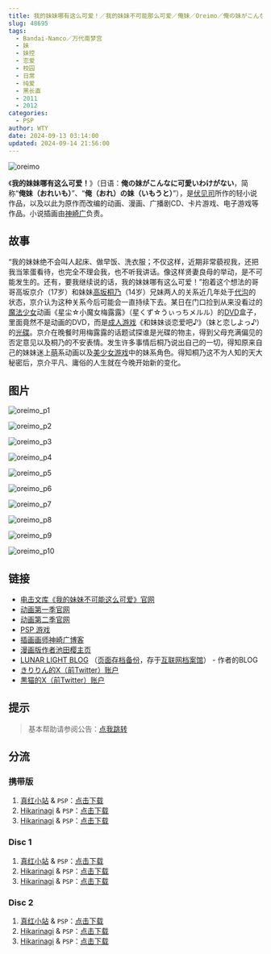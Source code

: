 ```yaml
---
title: 我的妹妹哪有这么可爱！／我的妹妹不可能那么可爱／俺妹／Oreimo／俺の妹がこんなに可愛いわけがない／携带版 Disc 不可能出续作 哪有可能继续
slug: 48695
tags:
  - Bandai-Namco／万代南梦宫
  - 妹
  - 妹控
  - 恋爱
  - 校园
  - 日常
  - 纯爱
  - 黑长直
  - 2011
  - 2012
categories:
  - PSP
author: WTY
date: 2024-09-13 03:14:00
updated: 2024-09-14 21:56:00
---
```


![oreimo](https://static.saop.cc/vns/img/oreimo.webp)

《**我的妹妹哪有这么可爱！**》（日语：**俺の妹がこんなに可愛いわけがない**，简称“**俺妹（おれいも）**”、“**俺（おれ）の妹（いもうと）**”），是[伏见司](https://zh.moegirl.org.cn/伏见司)所作的轻小说作品，以及以此为原作而改编的动画、漫画、广播剧CD、卡片游戏、电子游戏等作品。小说插画由[神崎广](https://zh.moegirl.org.cn/神崎广)负责。

<!--more-->

## 故事

“我的妹妹绝不会叫人起床、做早饭、洗衣服；不仅这样，近期非常藐视我，还把我当笨蛋看待，也完全不理会我，也不听我讲话。像这样贤妻良母的举动，是不可能发生的。还有，要我继续说的话，我的妹妹哪有这么可爱！”抱着这个想法的哥哥高坂京介（17岁）和妹妹[高坂桐乃](https://zh.wikipedia.org/wiki/高坂桐乃)（14岁）兄妹两人的关系近几年处于[代沟](https://zh.wikipedia.org/wiki/代溝)的状态，京介认为这种关系今后可能会一直持续下去。某日在门口捡到从来没看过的[魔法少女](https://zh.wikipedia.org/wiki/魔法少女)动画《星尘☆小魔女梅露露》（星くず☆うぃっちメルル）的[DVD](https://zh.wikipedia.org/wiki/DVD)盒子，里面竟然不是动画的DVD，而是[成人游戏](https://zh.wikipedia.org/wiki/成人遊戲)《和妹妹谈恋爱吧♪》（妹と恋しよっ♪）的[光碟](https://zh.wikipedia.org/wiki/光碟)。京介在晚餐时用梅露露的话题试探谁是光碟的物主，得到父母充满偏见的否定意见以及桐乃的不安表情。发生许多事情后桐乃说出自己的一切，得知原来自己的妹妹迷上[萌](https://zh.wikipedia.org/wiki/萌)系动画以及[美少女游戏](https://zh.wikipedia.org/wiki/美少女遊戲)中的妹系角色。得知桐乃这不为人知的天大秘密后，京介平凡、庸俗的人生就在今晚开始新的变化。

## 图片

![oreimo_p1](https://static.saop.cc/vns/img/oreimo_p1.webp)

![oreimo_p2](https://static.saop.cc/vns/img/oreimo_p2.webp)

![oreimo_p3](https://static.saop.cc/vns/img/oreimo_p3.webp)

![oreimo_p4](https://static.saop.cc/vns/img/oreimo_p4.webp)

![oreimo_p5](https://static.saop.cc/vns/img/oreimo_p5.webp)

![oreimo_p6](https://static.saop.cc/vns/img/oreimo_p6.webp)

![oreimo_p7](https://static.saop.cc/vns/img/oreimo_p7.webp)

![oreimo_p8](https://static.saop.cc/vns/img/oreimo_p8.webp)

![oreimo_p9](https://static.saop.cc/vns/img/oreimo_p9.webp)

![oreimo_p10](https://static.saop.cc/vns/img/oreimo_p10.webp)

## 链接

- [电击文库《我的妹妹不可能这么可爱》官网](http://oreimo.dengeki.com/)
- [动画第一季官网](https://www.oreimo-anime.com/1st/)
- [动画第二季官网](https://www.oreimo-anime.com/)
- [PSP 游戏](https://oreimo-game.channel.or.jp/)
- [插画画师神崎广博客](http://nekomimi.tabgraphics.under.jp/)
- [漫画版作者池田樱主页](http://www.h2.dion.ne.jp/~page101/)
- [LUNAR LIGHT BLOG](http://fusi.blog10.fc2.com/) （[页面存档备份](https://web.archive.org/web/20201202091056/http://fusi.blog10.fc2.com/)，存于[互联网档案馆](https://zh.wikipedia.org/wiki/互联网档案馆)） - 作者的BLOG
- [きりりん的X（前Twitter）账户](https://twitter.com/kirino_kousaka)
- [黒猫的X（前Twitter）账户](https://twitter.com/kuroneko_daten)

## 提示

> 基本帮助请参阅公告：[点我跳转](/)

## 分流

### 携带版

1. [真红小站](https://www.shinnku.com/) & `PSP`：[点击下载](https://www.shinnku.com/api/download/psp/pspch/401-500/%E6%88%91%E7%9A%84%E5%A6%B9%E5%A6%B9%E4%B8%8D%E5%8F%AF%E8%83%BD%E9%82%A3%E4%B9%88%E5%8F%AF%E7%88%B1%20%E6%90%BA%E5%B8%A6%E7%89%88%20V1.1%20[%E7%AE%80][%E6%B8%B8%E6%88%8F%E5%97%AF%E8%9B%8B&PSP%E5%90%A7%E6%B1%89%E5%8C%96%E7%BB%84&%E4%BF%BA%E5%A6%B9%E5%90%A7]/2500%20-%20%E6%88%91%E7%9A%84%E5%A6%B9%E5%A6%B9%E4%B8%8D%E5%8F%AF%E8%83%BD%E9%82%A3%E4%B9%88%E5%8F%AF%E7%88%B1%20%E6%90%BA%E5%B8%A6%E7%89%88%20V1.1%20[%E7%AE%80]%20[%E6%B8%B8%E6%88%8F%E5%97%AF%E8%9B%8B&PSP%E5%90%A7%E6%B1%89%E5%8C%96%E7%BB%84&%E4%BF%BA%E5%A6%B9%E5%90%A7].iso)
2. [Hikarinagi](https://www.hikarinagi.net/) & `PSP`：[点击下载](https://pan.yurari.moe/s/20PfJ)
3. [Hikarinagi](https://www.hikarinagi.net/) & `PSP`：[点击下载](https://pan.yurari.moe/s/3AnuJ)

### Disc 1

1. [真红小站](https://www.shinnku.com/) & `PSP`：[点击下载](https://www.shinnku.com/api/download/psp/pspch/401-500/%E6%88%91%E7%9A%84%E5%A6%B9%E5%A6%B9%E4%B8%8D%E5%8F%AF%E8%83%BD%E9%82%A3%E4%B9%88%E5%8F%AF%E7%88%B1%20%E4%B8%8D%E5%8F%AF%E8%83%BD%E6%9C%89%E7%BB%AD%E4%BD%9C(UMD%20Disc%201)%20[%E7%AE%80][PSP%E5%90%A7%E6%B1%89%E5%8C%96%E7%BB%84]/2895%20-%20%E6%88%91%E7%9A%84%E5%A6%B9%E5%A6%B9%E4%B8%8D%E5%8F%AF%E8%83%BD%E9%82%A3%E4%B9%88%E5%8F%AF%E7%88%B1%20%E4%B8%8D%E5%8F%AF%E8%83%BD%E6%9C%89%E7%BB%AD%E4%BD%9C(UMD%20Disc%201)%20[%E7%AE%80]%20[PSP%E5%90%A7%E6%B1%89%E5%8C%96%E7%BB%84].iso)
2. [Hikarinagi](https://www.hikarinagi.net/) & `PSP`：[点击下载](https://pan.yurari.moe/s/0xGiD)
3. [Hikarinagi](https://www.hikarinagi.net/) & `PSP`：[点击下载](https://pan.yurari.moe/s/g3lhx)

### Disc 2

1. [真红小站](https://www.shinnku.com/) & `PSP`：[点击下载](https://www.shinnku.com/api/download/psp/pspch/401-500/%E6%88%91%E7%9A%84%E5%A6%B9%E5%A6%B9%E4%B8%8D%E5%8F%AF%E8%83%BD%E9%82%A3%E4%B9%88%E5%8F%AF%E7%88%B1%20%E4%B8%8D%E5%8F%AF%E8%83%BD%E6%9C%89%E7%BB%AD%E4%BD%9C(UMD%20Disc%202)%20[%E7%AE%80][PSP%E5%90%A7%E6%B1%89%E5%8C%96%E7%BB%84&%E8%8B%8F%E5%B8%95%E5%B0%94%E8%8E%8E%E6%B1%89%E5%8C%96%E7%BB%84]/2896%20-%20%E6%88%91%E7%9A%84%E5%A6%B9%E5%A6%B9%E4%B8%8D%E5%8F%AF%E8%83%BD%E9%82%A3%E4%B9%88%E5%8F%AF%E7%88%B1%20%E4%B8%8D%E5%8F%AF%E8%83%BD%E6%9C%89%E7%BB%AD%E4%BD%9C(UMD%20Disc%202)%20[%E7%AE%80]%20[PSP%E5%90%A7%E6%B1%89%E5%8C%96%E7%BB%84&%E8%8B%8F%E5%B8%95%E5%B0%94%E8%8E%8E%E6%B1%89%E5%8C%96%E7%BB%84].iso)
2. [Hikarinagi](https://www.hikarinagi.net/) & `PSP`：[点击下载](https://pan.yurari.moe/s/p3rHN)
3. [Hikarinagi](https://www.hikarinagi.net/) & `PSP`：[点击下载](https://pan.yurari.moe/s/qvRFP)
